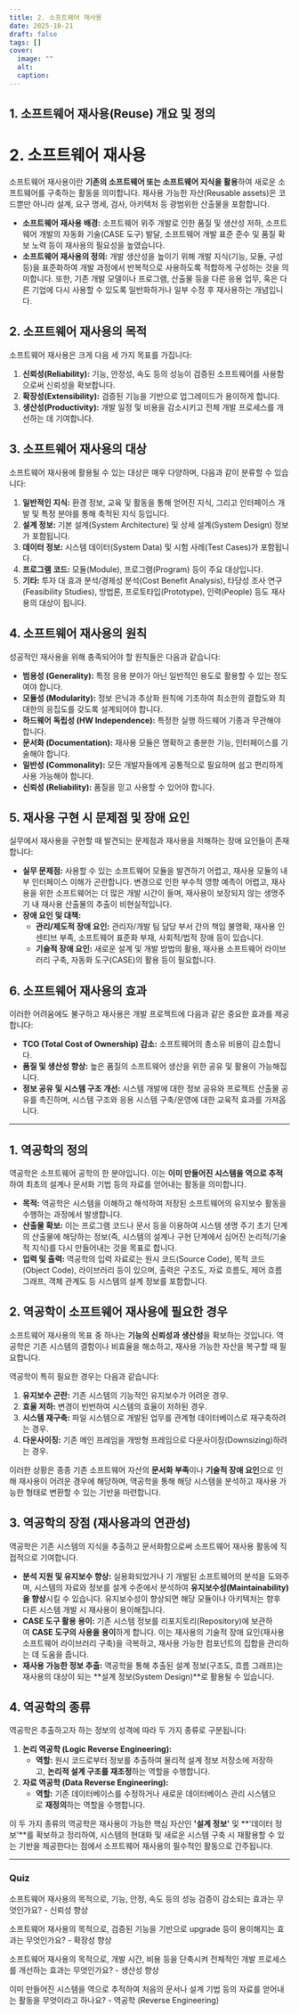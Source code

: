 ```yaml
---
title: 2. 소프트웨어 재사용
date: 2025-10-21
draft: false
tags: []
cover:
  image: ""
  alt:
  caption:
---
```


## 1. 소프트웨어 재사용(Reuse) 개요 및 정의

# 2. 소프트웨어 재사용 


소프트웨어 재사용이란 **기존의 소프트웨어 또는 소프트웨어 지식을 활용**하여 새로운 소프트웨어를 구축하는 활동을 의미합니다. 재사용 가능한 자산(Reusable assets)은 코드뿐만 아니라 설계, 요구 명세, 검사, 아키텍처 등 광범위한 산출물을 포함합니다.

- **소프트웨어 재사용 배경:** 소프트웨어 위주 개발로 인한 품질 및 생산성 저하, 소프트웨어 개발의 자동화 기술(CASE 도구) 발달, 소프트웨어 개발 표준 준수 및 품질 확보 노력 등이 재사용의 필요성을 높였습니다.
- **소프트웨어 재사용의 정의:** 개발 생산성을 높이기 위해 개발 지식(기능, 모듈, 구성 등)을 표준화하여 개발 과정에서 반복적으로 사용하도록 적합하게 구성하는 것을 의미합니다. 또한, 기존 개발 모델이나 프로그램, 산출물 등을 다른 응용 업무, 혹은 다른 기업에 다시 사용할 수 있도록 일반화하거나 일부 수정 후 재사용하는 개념입니다.

## 2. 소프트웨어 재사용의 목적

소프트웨어 재사용은 크게 다음 세 가지 목표를 가집니다:

1. **신뢰성(Reliability):** 기능, 안정성, 속도 등의 성능이 검증된 소프트웨어를 사용함으로써 신뢰성을 확보합니다.
2. **확장성(Extensibility):** 검증된 기능을 기반으로 업그레이드가 용이하게 합니다.
3. **생산성(Productivity):** 개발 일정 및 비용을 감소시키고 전체 개발 프로세스를 개선하는 데 기여합니다.

## 3. 소프트웨어 재사용의 대상

소프트웨어 재사용에 활용될 수 있는 대상은 매우 다양하며, 다음과 같이 분류할 수 있습니다:

1. **일반적인 지식:** 환경 정보, 교육 및 활동을 통해 얻어진 지식, 그리고 인터페이스 개발 및 특정 분야를 통해 축적된 지식 등입니다.
2. **설계 정보:** 기본 설계(System Architecture) 및 상세 설계(System Design) 정보가 포함됩니다.
3. **데이터 정보:** 시스템 데이터(System Data) 및 시험 사례(Test Cases)가 포함됩니다.
4. **프로그램 코드:** 모듈(Module), 프로그램(Program) 등이 주요 대상입니다.
5. **기타:** 투자 대 효과 분석/경제성 분석(Cost Benefit Analysis), 타당성 조사 연구(Feasibility Studies), 방법론, 프로토타입(Prototype), 인력(People) 등도 재사용의 대상이 됩니다.

## 4. 소프트웨어 재사용의 원칙

성공적인 재사용을 위해 충족되어야 할 원칙들은 다음과 같습니다:

- **범용성 (Generality):** 특정 응용 분야가 아닌 일반적인 용도로 활용할 수 있는 정도여야 합니다.
- **모듈성 (Modularity):** 정보 은닉과 추상화 원칙에 기초하여 최소한의 결합도와 최대한의 응집도를 갖도록 설계되어야 합니다.
- **하드웨어 독립성 (HW Independence):** 특정한 실행 하드웨어 기종과 무관해야 합니다.
- **문서화 (Documentation):** 재사용 모듈은 명확하고 충분한 기능, 인터페이스를 기술해야 합니다.
- **일반성 (Commonality):** 모든 개발자들에게 공통적으로 필요하며 쉽고 편리하게 사용 가능해야 합니다.
- **신뢰성 (Reliability):** 품질을 믿고 사용할 수 있어야 합니다.

## 5. 재사용 구현 시 문제점 및 장애 요인

실무에서 재사용을 구현할 때 발견되는 문제점과 재사용을 저해하는 장애 요인들이 존재합니다:

- **실무 문제점:** 사용할 수 있는 소프트웨어 모듈을 발견하기 어렵고, 재사용 모듈의 내부 인터페이스 이해가 곤란합니다. 변경으로 인한 부수적 영향 예측이 어렵고, 재사용을 위한 소프트웨어는 더 많은 개발 시간이 들며, 재사용이 보장되지 않는 생명주기 내 재사용 산출물의 추출이 비현실적입니다.
- **장애 요인 및 대책:**
    - **관리/제도적 장애 요인:** 관리자/개발 팀 담당 부서 간의 책임 불명확, 재사용 인센티브 부족, 소프트웨어 표준화 부재, 사회적/법적 장애 등이 있습니다.
    - **기술적 장애 요인:** 새로운 설계 및 개발 방법의 활용, 재사용 소프트웨어 라이브러리 구축, 자동화 도구(CASE)의 활용 등이 필요합니다.

## 6. 소프트웨어 재사용의 효과

이러한 어려움에도 불구하고 재사용은 개발 프로젝트에 다음과 같은 중요한 효과를 제공합니다:

- **TCO (Total Cost of Ownership) 감소:** 소프트웨어의 총소유 비용이 감소합니다.
- **품질 및 생산성 향상:** 높은 품질의 소프트웨어 생산을 위한 공유 및 활용이 가능해집니다.
- **정보 공유 및 시스템 구조 개선:** 시스템 개발에 대한 정보 공유와 프로젝트 산출물 공유를 촉진하며, 시스템 구조와 응용 시스템 구축/운영에 대한 교육적 효과를 가져옵니다.

---

## 1. 역공학의 정의

역공학은 소프트웨어 공학의 한 분야입니다. 이는 **이미 만들어진 시스템을 역으로 추적**하여 최초의 설계나 문서화 기법 등의 자료를 얻어내는 활동을 의미합니다.

- **목적:** 역공학은 시스템을 이해하고 해석하여 저장된 소프트웨어의 유지보수 활동을 수행하는 과정에서 발생합니다.
- **산출물 확보:** 이는 프로그램 코드나 문서 등을 이용하여 시스템 생명 주기 초기 단계의 산출물에 해당하는 정보(즉, 시스템의 설계나 구현 단계에서 심어진 논리적/기술적 지식)를 다시 만들어내는 것을 목표로 합니다.
- **입력 및 출력:** 역공학의 입력 자료로는 원시 코드(Source Code), 목적 코드(Object Code), 라이브러리 등이 있으며, 출력은 구조도, 자료 흐름도, 제어 흐름 그래프, 객체 관계도 등 시스템의 설계 정보를 포함합니다.

## 2. 역공학이 소프트웨어 재사용에 필요한 경우

소프트웨어 재사용의 목표 중 하나는 **기능의 신뢰성과 생산성**을 확보하는 것입니다. 역공학은 기존 시스템의 결함이나 비효율을 해소하고, 재사용 가능한 자산을 복구할 때 필요합니다.

역공학이 특히 필요한 경우는 다음과 같습니다:

1. **유지보수 곤란:** 기존 시스템의 기능적인 유지보수가 어려운 경우.
2. **효율 저하:** 변경이 빈번하여 시스템의 효율이 저하된 경우.
3. **시스템 재구축:** 파일 시스템으로 개발된 업무를 관계형 데이터베이스로 재구축하려는 경우.
4. **다운사이징:** 기존 메인 프레임을 개방형 프레임으로 다운사이징(Downsizing)하려는 경우.

이러한 상황은 종종 기존 소프트웨어 자산의 **문서화 부족**이나 **기술적 장애 요인**으로 인해 재사용이 어려운 경우에 해당하며, 역공학을 통해 해당 시스템을 분석하고 재사용 가능한 형태로 변환할 수 있는 기반을 마련합니다.

## 3. 역공학의 장점 (재사용과의 연관성)

역공학은 기존 시스템의 지식을 추출하고 문서화함으로써 소프트웨어 재사용 활동에 직접적으로 기여합니다.

- **분석 지원 및 유지보수 향상:** 실용화되었거나 기 개발된 소프트웨어의 분석을 도와주며, 시스템의 자료와 정보를 설계 수준에서 분석하여 **유지보수성(Maintainability)을 향상**시킬 수 있습니다. 유지보수성이 향상되면 해당 모듈이나 아키텍처는 향후 다른 시스템 개발 시 재사용이 용이해집니다.
- **CASE 도구 활용 용이:** 기존 시스템 정보를 리포지토리(Repository)에 보관하여 **CASE 도구의 사용을 용이**하게 합니다. 이는 재사용의 기술적 장애 요인(재사용 소프트웨어 라이브러리 구축)을 극복하고, 재사용 가능한 컴포넌트의 집합을 관리하는 데 도움을 줍니다.
- **재사용 가능한 정보 추출:** 역공학을 통해 추출된 설계 정보(구조도, 흐름 그래프)는 재사용의 대상이 되는 **설계 정보(System Design)**로 활용될 수 있습니다.

## 4. 역공학의 종류

역공학은 추출하고자 하는 정보의 성격에 따라 두 가지 종류로 구분됩니다:

1. **논리 역공학 (Logic Reverse Engineering):**
    - **역할:** 원시 코드로부터 정보를 추출하여 물리적 설계 정보 저장소에 저장하고, **논리적 설계 구조를 재조정**하는 역할을 수행합니다.
2. **자료 역공학 (Data Reverse Engineering):**
    - **역할:** 기존 데이터베이스를 수정하거나 새로운 데이터베이스 관리 시스템으로 **재정의**하는 역할을 수행합니다.

이 두 가지 종류의 역공학은 재사용이 가능한 핵심 자산인 **'설계 정보'** 및 **'데이터 정보'**를 확보하고 정리하여, 시스템의 현대화 및 새로운 시스템 구축 시 재활용할 수 있는 기반을 제공한다는 점에서 소프트웨어 재사용의 필수적인 활동으로 간주됩니다.


---


### Quiz

소프트웨어 재사용의 목적으로, 기능, 안정, 속도 등의 성능 검증이 감소되는 효과는 무엇인가요? - 신뢰성 향상 

소프트웨어 재사용의 목적으로, 검증된 기능을 기반으로 upgrade 등이 용이해지는 효과는 무엇인가요? - 확장성 향상 

소프트웨어 재사용의 목적으로, 개발 시간, 비용 등을 단축시켜 전체적인 개발 프로세스를 개선하는 효과는 무엇인가요? - 생산성 향상 

이미 만들어진 시스템을 역으로 추적하여 처음의 문서나 설계 기법 등의 자료를 얻어내는 활동을 무엇이라고 하나요? - 역공학 (Reverse Engineering)

